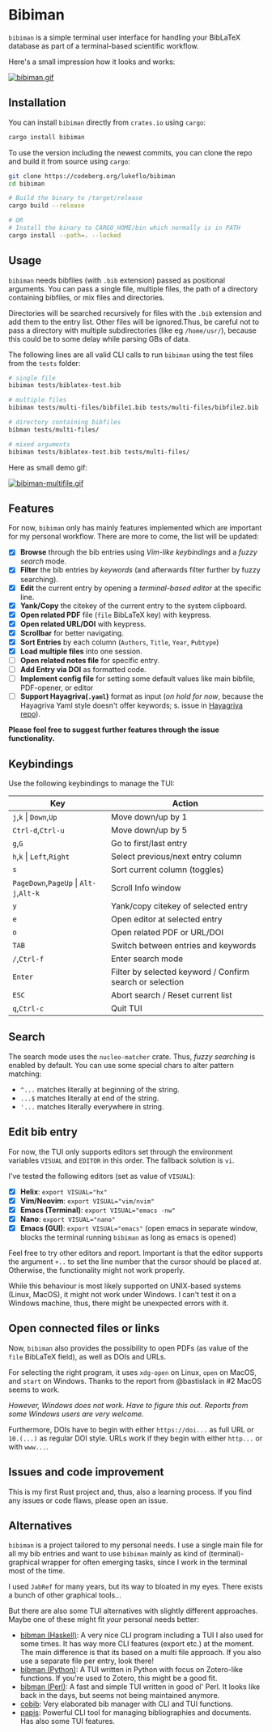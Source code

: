 # Bibiman

<!-- [![noMSgithub badge](https://nogithub.codeberg.page/badge.svg)](https://nogithub.codeberg.page/) -->

`bibiman` is a simple terminal user interface for handling your BibLaTeX
database as part of a terminal-based scientific workflow.

Here's a small impression how it looks and works:

[![bibiman.gif](https://i.postimg.cc/c4mcVk4n/bibiman.gif)](https://postimg.cc/56Xvz3z4)

## Installation

You can install `bibiman` directly from `crates.io` using `cargo`:

```bash
cargo install bibiman
```

To use the version including the newest commits, you can clone the repo and
build it from source using `cargo`:

```bash
git clone https://codeberg.org/lukeflo/bibiman
cd bibiman

# Build the binary to /target/release
cargo build --release

# OR
# Install the binary to CARGO_HOME/bin which normally is in PATH
cargo install --path=. --locked

```

## Usage

`bibiman` needs bibfiles (with `.bib` extension) passed as positional arguments.
You can pass a single file, multiple files, the path of a directory containing
bibfiles, or mix files and directories.

Directories will be searched recursively for files with the `.bib` extension and
add them to the entry list. Other files will be ignored.Thus, be careful not to
pass a directory with multiple subdirectories (like eg `/home/usr/`), because
this could be to some delay while parsing GBs of data.

The following lines are all valid CLI calls to run `bibiman` using the test
files from the `tests` folder:

```bash
# single file
bibiman tests/biblatex-test.bib

# multiple files
bibiman tests/multi-files/bibfile1.bib tests/multi-files/bibfile2.bib

# directory containing bibfiles
bibman tests/multi-files/

# mixed arguments
bibiman tests/biblatex-test.bib tests/multi-files/
```

Here as small demo gif:

[![bibiman-multifile.gif](https://i.postimg.cc/pXR13Fxp/bibiman-multifile.gif)](https://postimg.cc/DmpgXmST)

## Features

For now, `bibiman` only has mainly features implemented which are important for
my personal workflow. There are more to come, the list will be updated:

- [x] **Browse** through the bib entries using _Vim-like keybindings_ and a
      _fuzzy search_ mode.
- [x] **Filter** the bib entries by _keywords_ (and afterwards filter further by
      fuzzy searching).
- [x] **Edit** the current entry by opening a _terminal-based editor_ at the
      specific line.
- [x] **Yank/Copy** the citekey of the current entry to the system clipboard.
- [x] **Open related PDF** file (`file` BibLaTeX key) with keypress.
- [x] **Open related URL/DOI** with keypress.
- [x] **Scrollbar** for better navigating.
- [x] **Sort Entries** by each column (`Authors`, `Title`, `Year`, `Pubtype`)
- [x] **Load multiple files** into one session.
- [ ] **Open related notes file** for specific entry.
- [ ] **Add Entry via DOI** as formatted code.
- [ ] **Implement config file** for setting some default values like main
      bibfile, PDF-opener, or editor
- [ ] **Support Hayagriva(`.yaml`)** format as input (_on hold for now_, because
      the Hayagriva Yaml style doesn't offer keywords; s. issue in
      [Hayagriva repo](https://github.com/typst/hayagriva/issues/240)).

**Please feel free to suggest further features through the issue
functionality.**

## Keybindings

Use the following keybindings to manage the TUI:

| Key                                    | Action                                                   |
| -------------------------------------- | -------------------------------------------------------- |
| `j`,`k` \| `Down`,`Up`                 | Move down/up by 1                                        |
| `Ctrl-d`,`Ctrl-u`                      | Move down/up by 5                                        |
| `g`,`G`                                | Go to first/last entry                                   |
| `h`,`k` \| `Left`,`Right`              | Select previous/next entry column                        |
| `s`                                    | Sort current column (toggles)                            |
| `PageDown`,`PageUp` \| `Alt-j`,`Alt-k` | Scroll Info window                                       |
| `y`                                    | Yank/copy citekey of selected entry                      |
| `e`                                    | Open editor at selected entry                            |
| `o`                                    | Open related PDF or URL/DOI                              |
| `TAB`                                  | Switch between entries and keywords                      |
| `/`,`Ctrl-f`                           | Enter search mode                                        |
| `Enter`                                | Filter by selected keyword / Confirm search or selection |
| `ESC`                                  | Abort search / Reset current list                        |
| `q`,`Ctrl-c`                           | Quit TUI                                                 |

## Search

The search mode uses the `nucleo-matcher` crate. Thus, _fuzzy searching_ is
enabled by default. You can use some special chars to alter pattern matching:

- `^...` matches literally at beginning of the string.
- `...$` matches literally at end of the string.
- `'...` matches literally everywhere in string.

## Edit bib entry

For now, the TUI only supports editors set through the environment variables
`VISUAL` and `EDITOR` in this order. The fallback solution is `vi`.

I've tested the following editors (set as value of `VISUAL`):

- [x] **Helix**: `export VISUAL="hx"`
- [x] **Vim/Neovim**: `export VISUAL="vim/nvim"`
- [x] **Emacs (Terminal)**: `export VISUAL="emacs -nw"`
- [x] **Nano**: `export VISUAL="nano"`
- [x] **Emacs (GUI)**: `export VISUAL="emacs"` (open emacs in separate window,
      blocks the terminal running `bibiman` as long as emacs is opened)

Feel free to try other editors and report. Important is that the editor supports
the argument `+..` to set the line number that the cursor should be placed at.
Otherwise, the functionality might not work properly.

While this behaviour is most likely supported on UNIX-based systems (Linux,
MacOS), it might not work under Windows. I can't test it on a Windows machine,
thus, there might be unexpected errors with it.

## Open connected files or links

Now, `bibiman` also provides the possibility to open PDFs (as value of the
`file` BibLaTeX field), as well as DOIs and URLs.

For selecting the right program, it uses `xdg-open` on Linux, `open` on MacOS,
and `start` on Windows. Thanks to the report from @bastislack in #2 MacOS seems
to work.

_However, Windows does not work. Have to figure this out. Reports from some
Windows users are very welcome._

Furthermore, DOIs have to begin with either `https://doi...` as full URL or
`10.(...)` as regular DOI style. URLs work if they begin with either `http...`
or with `www...`.

## Issues and code improvement

This is my first Rust project and, thus, also a learning process. If you find
any issues or code flaws, please open an issue.

## Alternatives

`bibiman` is a project tailored to my personal needs. I use a single main file
for all my bib entries and want to use `bibiman` mainly as kind of
(terminal)-graphical wrapper for often emerging tasks, since I work in the
terminal most of the time.

I used `JabRef` for many years, but its way to bloated in my eyes. There exists
a bunch of other graphical tools...

But there are also some TUI alternatives with slightly different approaches.
Maybe one of these might fit _your_ personal needs better:

- [bibman (Haskell)](https://codeberg.org/KMIJPH/bibman): A very nice CLI
  program including a TUI I also used for some times. It has way more CLI
  features (export etc.) at the moment. The main difference is that its based on
  a multi file approach. If you also use a separate file per entry, look there!
- [bibman (Python)](https://github.com/ductri/bibman): A TUI written in Python
  with focus on Zotero-like functions. If you're used to Zotero, this might be a
  good fit.
- [bibman (Perl)](https://github.com/maciejjan/bibman): A fast and simple TUI
  written in good ol' Perl. It looks like back in the days, but seems not being
  maintained anymore.
- [cobib](https://github.com/mrossinek/cobib): Very elaborated bib manager with
  CLI and TUI functions.
- [papis](https://github.com/papis/papis): Powerful CLI tool for managing
  bibliographies and documents. Has also some TUI features.
